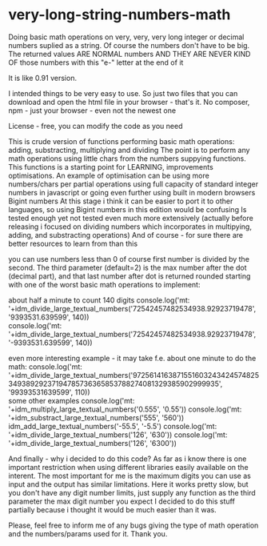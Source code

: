 # very-long-string-numbers-math
Doing basic math operations on very, very, very long integer or decimal numbers suplied as a string. Of course the numbers don't have to be big. The returned values ARE NORMAL numbers AND THEY ARE NEVER KIND OF those numbers with this "e-" letter at the end of it

It is like 0.91 version.

I intended things to be very easy to use. So just two files that you can download and open the html file in your browser - that's it. No composer, npm - just your browser - even not the newest one 

   License - free, you can modify the code as you need
  
   This is crude version of functions performing basic math operations: adding, substracting, multiplying and dividing
   The point is to perform any math operations using little chars from the numbers suppying functions.
   This functions is a starting point for LEARNING, improvements optimisations.
   An example of optimisation can be using more numbers/chars per partial operations using 
   full capacity of standard integer numbers in javascript or going even further using built in modern browsers Bigint numbers 
   At this stage i think it can be easier to port it to other languages, so using Bigint numbers in this edition would be confusing 
   Is tested enough yet not tested even much more extensively (actually before releasing i focused on dividing numbers which incorporates in multipying, adding, and substracting operations)
   And of course - for sure there are better resources to learn from than this 
  
   you can use numbers less than 0
   of course first number is divided by the second. The third parameter (default=2) is the max number after the dot (decimal part), and that last number after dot is returned rounded
   starting with one of the worst basic math operations to implement:
  <script>


  alert(idm_divide_large_textual_numbers('86379.3847', '39599', 12))
  
  </script>
  
  about half a minute to count 140 digits
  console.log('mt: '+idm_divide_large_textual_numbers('72542457482534938.92923719478', '9393531.639599', 140))  
  console.log('mt: '+idm_divide_large_textual_numbers('72542457482534938.92923719478', '-9393531.639599', 140))  
  
   even more interesting example - it may take f.e. about one minute to do the math:
  console.log('mt: '+idm_divide_large_textual_numbers('972561416387155160324342457482534938929237194785736365853788274081329385902999935', '99393531639599', 110))  
   some other examples
  console.log('mt: '+idm_multiply_large_textual_numbers('0.555', '0.55'))
  console.log('mt: '+idm_substract_large_textual_numbers('555', '560'))
  idm_add_large_textual_numbers('-55.5', '-5.5')
  console.log('mt: '+idm_divide_large_textual_numbers('126', '630'))
  console.log('mt: '+idm_divide_large_textual_numbers('126', '6300'))
  
   And finally - why i decided to do this code? As far as i know there is one important restriction when using
   different libraries easily available on the interent. The most important for me is the maximum digits you can use as input and the output has similar limitations.
   Here it works pretty slow, but you don't have any digit number limits, just supply any function as the third parameter the max digit number you expect
   I decided to do this stuff partially because i thought it would be much easier than it was.
  
   Please, feel free to inform me of any bugs giving the type of math operation and the numbers/params used for it. 
   Thank you. 
  

